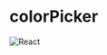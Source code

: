 # colorPicker
![React](https://img.shields.io/badge/React-20232A?style=for-the-badge&logo=react&logoColor=61DAFB)
